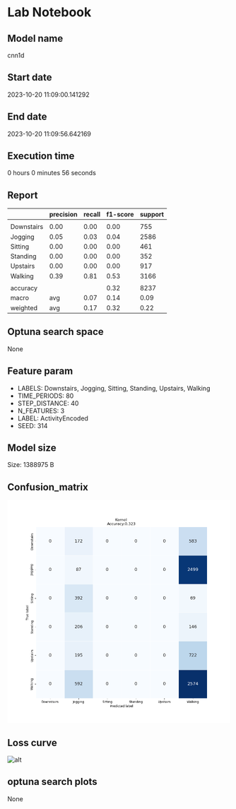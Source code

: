 # Lab Notebook


## Model name
cnn1d

## Start date
2023-10-20 11:09:00.141292

## End date
2023-10-20 11:09:56.642169

## Execution time
0 hours 0 minutes 56 seconds

## Report
| | precision | recall | f1-score | support |
| --- | --- | --- | --- | --- |
|  |
| Downstairs | 0.00 | 0.00 | 0.00 | 755 |
| Jogging | 0.05 | 0.03 | 0.04 | 2586 |
| Sitting | 0.00 | 0.00 | 0.00 | 461 |
| Standing | 0.00 | 0.00 | 0.00 | 352 |
| Upstairs | 0.00 | 0.00 | 0.00 | 917 |
| Walking | 0.39 | 0.81 | 0.53 | 3166 |
|  |
|  accuracy || | 0.32 | 8237 |
| macro | avg | 0.07 | 0.14 | 0.09 | 8237 |
| weighted | avg | 0.17 | 0.32 | 0.22 | 8237 |


## Optuna search space
None

## Feature param
- LABELS: Downstairs, Jogging, Sitting, Standing, Upstairs, Walking
- TIME_PERIODS: 80
- STEP_DISTANCE: 40
- N_FEATURES: 3
- LABEL: ActivityEncoded
- SEED: 314

## Model size
Size: 1388975    B

## Confusion_matrix
![alt](./assets/cross-tab.png)

## Loss curve
![alt](./assets/loss.png)

## optuna search plots
None
